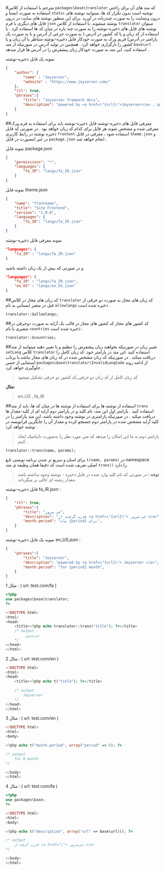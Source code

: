 #مترجم
  با استفاده از  کلاس `packages\base\translator` که متد های آن  برای راحتی استفاده به صورت ایستا و `static` نوشته است  بدون تکرار کد ها، میتوانید نوشته های درون وبسایت را به صورت چندزبانه در آورید .برای این منظور نوشته های سایت  در درون فایل های دیگری با فرم `json`  نوشته میشوند.  با استفاده از کلاس `translator` میتوان نوشته های فایل های ذخیره-نوشته را به صورت چند باره در میان کد ها استفاده کرد .  با استفاده از کد زبان و یا کد کشور در آدرس ( به صورت جزعی از آدرس و یا به صورت یک پارامتر در آدرس) فریم ورک به صورت خودکار فایل ذخیره-نوشته متناظر با آن زبان و یا کشور را بارگزاری خواهد کرد . همچنین در تولید آدرس در صورتیکه از متد `base\url` استفاده کنید، این متد به صورت خودکار زبان پیشفرض را در آدرس ها قرار میدهد .

نمونه یک فایل ذخیره-نوشته
```json
{
	"author": {
		"name" : "Jeyserver",
		"website" : "https://www.jeyserver.com/"
	},
    "rtl": true,
    "phrases":{
        "title": "Jeyserver framwork docs",
        "description": "powered by <a href=\"{url}\">Jeyserver</a> , open license framwork"
    }
}
```
##معرفی فایل های ذخیره-نوشته
فایل ذخیره-نوشته باید برای استفاده به فرم ورک معرفی شده و مشخص شوند هر فایل برای کدام کد زبان خواهد بود .
در صورتی که فایل ذخیره نوشته در رابط کاربری `frontent` استفاده شود ، معرفی  در فایل `theme.json` و در غیر اینصورت در فایل `package.json`  انجام خواهد شد .

نمونه فایل package.json
```json
{
	"permissions": "*",
	"languages": {
		"fa_IR": "langs/fa_IR.json"
	}
}
```

نمونه فایل theme.json
```json
{
    "name": "frontname",
    "title": "Site Frontend",
	"version": "1.0.0",
	"languages": {
		"fa_IR": "langs/fa_IR.json"
	}
}
```

نمونه معرفی فایل ذخیره-نوشته
```json
"languages": {
	"fa_IR" : "langs/fa_IR.json"
}
```
و در صورتی که بیش از یک زبان داشته باشید 
```json
"languages": {
	"fa_IR" : "langs/fa_IR.json",
	"en_US" : "langs/en_US.json"
}
```

##کد زبان های مجاز
در کلاس `translator` کد زبان های مجاز به صورت دو حرفی از  قبل در متغیر ایستایی به نام `allowlangs` ذخیره شده است .

	translator::$allowlangs;

##کد کشور های مجاز
کد کشور های مجاز در قالب یک آرایه به صورت دوحرفی در متغیری با نام `countries` ذخیره شده است .

	translator::$countries;

##تغییر زبان
در صورتیکه بخواهید زبان پیشفرض را تنظیم و یا تغییر دهید میتوانید از متد `setLang` کلاس `translator` استفاده کنید .این متد  در پارامتر خود، کد زبان کامل را دریافت میکند . در صورتیکه کد زبان مشخص شده در کد زبان های مجاز نباشد،با پرتاب استثنایی از جنس `packages\base\translator\InvalidLangCode`  از ادامه روند جلوگیری خواهد کرد .

> کد زبان کامل از کد زبان دو حرفی_کد کشور دو حرفی تشکیل میشود 

**مثال:** 
>en_US , fa_IR


##استفاده از نوشته ها
برای استفاده از نوشته ها در میان کد ها، باید از متد `trans` استفاده کنید . پارامتر اول این متد، نام کلید و در پارامتر دوم آرایه ای از کلید-مقدار ها دریافت میکند .
در صورتیکه پارامتری در نوشته وجود داشته باشد، این متد پارامتر را در کلید آرایه مشخص شده در پارامتر دوم جستجو کرده و مقدار آن را جایگزین فرانویسه در نوشته خواهد کرد .

> پارامتر دوم به ما این امکان را میدهد که متن مورد نظر را به‌صورت داینامیک ایجاد کنیم.

	translator::trans(name, params);

 برای اسان و سریع تر شدن برنامه نویسی تابع `t(name, params)` در namespace اصلی تعریف شده است که دقیقا همان وظیفه ی متد `trans()` را دارد. 

> **توجه :** در صورتی که نام کلید وارد شده در فایل ذخیره - نوشته وجود نداشته باشد مقدار رشته ای خالی بر میگرداند.



فایل ذخیره-نوشته fa_IR.json :
```json
{
	"rtl": true,
    "phrases":{
		"title": "جی سرور",
        "description": "قدرت گرفته از <a href=\"{url}\"> جی سرور </a>" ,
		"month.period": "ماه {period} برای",
    }
}
```

نمونه یک فایل ذخیره-نوشته en_US.json :
```json
{
	"phrases":{
		"title": "Jeyserver",
        "description": "powered by <a href=\"{url}\"> Jeyserver </a>",
		"month.period": "for {period} month",
    }
}
```

مثال 1 : 
( url: test.com/fa )
```php
<?php
use packages\base\translator;
?>

<!DOCTYPE html>
<html>
<head>
	<title><?php echo translator::trans("title"); ?></title>
	/* output 
		 جی‌سرور
	*/
</head>
</html>
```


مثال 2 : 
( url: test.com/en )
```php
<!DOCTYPE html>
<html>
<head>
	<title><?php echo t("title"); ?></title>
	
	/* output 
		Jeyserver
	*/
</head>
</html>
```


مثال 3 :
( url: test.com/en )
```php
<!DOCTYPE html>
<html>
<body>

<?php echo t("month.period", array("period" => 6); ?>

/* output
	for 6 month
*/

</body>
</html>

```


مثال 4 :
( url: test.com/fa )
```php
<?php
use packages\base;
?>

<!DOCTYPE html>
<html>
<body>

<?php echo t("description", array("url" => base\url()); ?>

/* output
	قدرت گرفته از <a href="/"> جی‌سرور </a>
*/

</body>
</html>

```
